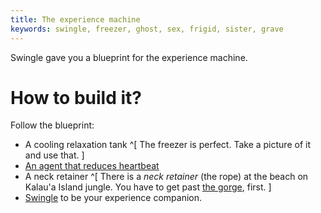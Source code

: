 ```yaml
---
title: The experience machine
keywords: swingle, freezer, ghost, sex, frigid, sister, grave
---
```


Swingle gave you a blueprint for the experience machine.

# How to build it?
Follow the blueprint:
 - A cooling relaxation tank ^[ The freezer is perfect. Take a picture of it and use that. ]
 - [An agent that reduces heartbeat](010-heartbeat.md)
 - A neck retainer ^[ There is a _neck retainer_ (the rope) at the beach on Kalau'a Island jungle. You have to get past [the gorge](../../../120-kalaua-island/020-abyss.md), first. ]
 - [Swingle](020-swingle/index.md) to be your experience companion.
